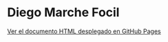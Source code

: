 # Diego Marche Focil

[Ver el documento HTML desplegado en GitHub Pages](https://Ophion-73.github.io/Serie/)

